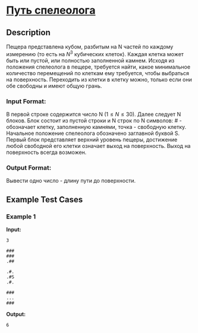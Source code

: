 # [Путь спелеолога](link)

## Description

Пещера представлена кубом, разбитым на N частей по каждому измерению (то есть на $N^3$ кубических клеток). Каждая клетка может быть или пустой, или полностью заполненной камнем. Исходя из положения спелеолога в пещере, требуется найти, какое минимальное количество перемещений по клеткам ему требуется, чтобы выбраться на поверхность. Переходить из клетки в клетку можно, только если они обе свободны и имеют общую грань.
### Input Format:

В первой строке содержится число N ($1 \le N \le 30$). Далее следует N блоков. Блок состоит из пустой строки и N строк по N символов: # - обозначает клетку, заполненную камнями, точка - свободную клетку. Начальное положение спелеолога обозначено заглавной буквой S. Первый блок представляет верхний уровень пещеры, достижение любой свободной его клетки означает выход на поверхность. Выход на поверхность всегда возможен.

### Output Format:

Вывести одно число - длину пути до поверхности.

## Example Test Cases

### Example 1

**Input:**
```
3

###
###
.##

.#.
.#S
.#.

###
...
###

```

**Output:**
```
6

```

